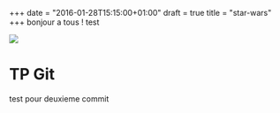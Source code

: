 +++
date = "2016-01-28T15:15:00+01:00"
draft = true
title = "star-wars"
+++
bonjour a tous !
test
<!DOCTYPE html>
<html>
<head>
<title>Title of the document</title>
</head>
<body>
<img src="hansolo.jpg"></img>
</body>
</html> 
 
# TP Git
test pour deuxieme commit